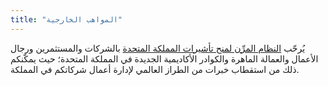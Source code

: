 ```yaml
---
title: "المواهب الخارجية"
---
```

يُرحّب [النظام المرِّن لمنح تأشيرات المملكة المتحدة](/us/setup-guide/apply-for-visa/) بالشركات والمستثمرين ورجال الأعمال والعمالة الماهرة والكوادر الأكاديمية الجديدة في المملكة المتحدة؛ حيث يمكّنكم ذلك من استقطاب خبرات من الطراز العالمي لإدارة أعمال شركاتكم في المملكة.
